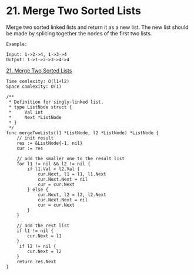# 21. Merge Two Sorted Lists

Merge two sorted linked lists and return it as a new list. The new list should be made by splicing together the nodes of the first two lists.

```
Example:

Input: 1->2->4, 1->3->4
Output: 1->1->2->3->4->4
```

[21. Merge Two Sorted Lists](https://leetcode.com/problems/merge-two-sorted-lists/)

```
Time comlexity: O(l1+l2)
Space comlexity: O(1)
```

```golang
/**
 * Definition for singly-linked list.
 * type ListNode struct {
 *     Val int
 *     Next *ListNode
 * }
 */
func mergeTwoLists(l1 *ListNode, l2 *ListNode) *ListNode {
    // init result
    res := &ListNode{-1, nil}
    cur := res
    
    // add the smaller one to the result list
    for l1 != nil && l2 != nil {
        if l1.Val < l2.Val {
            cur.Next, l1 = l1, l1.Next
            cur.Next.Next = nil
            cur = cur.Next
        } else {
            cur.Next, l2 = l2, l2.Next
            cur.Next.Next = nil
            cur = cur.Next
        }
    }
    
    // add the rest list
    if l1 != nil {
        cur.Next = l1
    }
     if l2 != nil {
        cur.Next = l2
    }
    return res.Next
}
```
